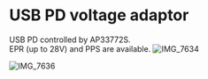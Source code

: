 # USB PD voltage adaptor
 USB PD controlled by AP33772S.<br>
 EPR (up to 28V) and PPS are available.
 ![IMG_7634](https://github.com/user-attachments/assets/b7441713-dd31-4514-8105-7464275568ab)

![IMG_7636](https://github.com/user-attachments/assets/df717e82-41d9-42a8-9034-844fac505cea)

